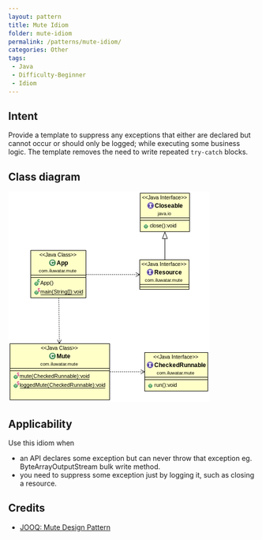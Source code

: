 ```yaml
---
layout: pattern
title: Mute Idiom
folder: mute-idiom
permalink: /patterns/mute-idiom/
categories: Other
tags: 
 - Java
 - Difficulty-Beginner
 - Idiom
---
```


## Intent
Provide a template to suppress any exceptions that either are declared but cannot occur or should only be logged;
while executing some business logic. The template removes the need to write repeated `try-catch` blocks.

## Class diagram
![alt text](./etc/mute-idiom.png "Mute Idiom")

## Applicability
Use this idiom when

* an API declares some exception but can never throw that exception eg. ByteArrayOutputStream bulk write method.
* you need to suppress some exception just by logging it, such as closing a resource.

## Credits

* [JOOQ: Mute Design Pattern](http://blog.jooq.org/2016/02/18/the-mute-design-pattern/)
